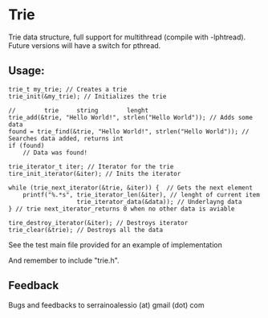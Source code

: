 # Trie
Trie data structure, full support for multithread (compile with -lphtread).
Future versions will have a switch for pthread.

## Usage:

    trie_t my_trie; // Creates a trie
    trie_init(&my_trie); // Initializes the trie
    
    //        trie     string        lenght
    trie_add(&trie, "Hello World!", strlen("Hello World")); // Adds some data
    found = trie_find(&trie, "Hello World!", strlen("Hello World")); // Searches data added, returns int
    if (found)
        // Data was found!
    
    trie_iterator_t iter; // Iterator for the trie
    tire_init_iterator(&iter); // Inits the iterator
    
    while (trie_next_iterator(&trie, &iter)) {  // Gets the next element
        printf("%.*s", trie_iterator_len(&iter), // lenght of current item
                       trie_iterator_data(&data)); // Underlayng data
    } // trie next_iterator_returns 0 when no other data is aviable
    
    tire_destroy_iterator(&iter); // Destroys iterator
    trie_clear(&trie); // Destroys all the data
    
See the test main file provided for an example of implementation

And remember to include "trie.h".

## Feedback

Bugs and feedbacks to serrainoalessio (at) gmail (dot) com

